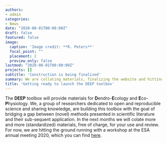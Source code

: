```yaml
---
authors:
- admin
categories:
- News
date: "2020-08-01T00:00:00Z"
draft: false
featured: false
image:
  caption: 'Image credit: **R. Peters**'
  focal_point: ""
  placement: 2
  preview_only: false
lastmod: "2020-08-01T00:00:00Z"
projects: []
subtitle: 'Construction is being finalized'
summary: We are collating materials, finalizing the website and hitting the ground running with a workshop at ESA 2020. 
title: 'Getting ready to launch the DEEP toolbox'
---
```


The **DEEP** toolbox will provide materials for **D**endro-**E**cology and **E**co-**P**hysiology.
We, a group of researchers dedicated to open and reproducible science and sharing knowledge, are building this toolbox with the goal of bridging a gap between (novel) methods presented in scientific literature and their sub-sequent application. 
In the next months we will colate more and more (standardized) materials, free of charge, for your use and review. 
For now, we are hitting the ground running with a workshop at the ESA annual meeting 2020, which you can find [here](/talk/esa-2020-rpeters-cpappas/).